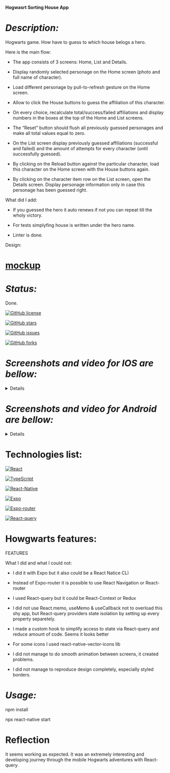 **Hogwasrt Sorting House App**

# _Description:_

Hogwarts game. How have to guess to which house belogs a hero.

Here is the main flow: 

- The app consists of 3 screens: Home, List and Details.

- Display randomly selected personage on the Home screen (photo and full name of character).

- Load different personage by pull-to-refresh gesture on the Home screen.

- Allow to click the House buttons to guess the affiliation of this character.

- On every choice, recalculate total/success/failed affiliations and display numbers in the boxes at the top of the Home and List screens.

- The “Reset” button should flush all previously guessed personages and make all total values equal to zero.

- On the List screen display previously guessed affiliations (successful and failed) and the amount of attempts for every character (until successfully guessed).

- By clicking on the Reload button against the particular character, load this character on the Home screen with the House buttons again.

- By clicking on the character item row on the List screen, open the Details screen. Display personage information only in case this personage has been guessed right.

What did I add:

- If you guessed the hero it auto renews if not you can repeat till the wholy victory.

- For tests simplyfing house is written under the hero name.

- Linter is done.

Design:

# [mockup](https://camo.githubusercontent.com/d05c30dcfabf04f992c955d5d2e855f4903ea4b09629f4de39c9a0ecc739e571/68747470733a2f2f7265732e636c6f7564696e6172792e636f6d2f646777366d6c6976672f696d6167652f75706c6f61642f76313730353031363636352f53757065725f46696e616c5f666e6b336e7a2e706e67)

# _Status:_

Done.

[![GitHub license](https://img.shields.io/github/license/haduigon/HogwartsSortingHouseApp)](https://github.com/haduigon/HogwartsSortingHouseApp/blob/master/LICENSE)

[![GitHub stars](https://img.shields.io/github/stars/haduigon/HogwartsSortingHouseApp)](https://github.com/haduigon/HogwartsSortingHouseApp/stargazers)

[![GitHub issues](https://img.shields.io/github/issues/haduigon/HogwartsSortingHouseApp)](https://github.com/haduigon/HogwartsSortingHouseApp/issues)

[![GitHub forks](https://img.shields.io/github/forks/haduigon/HogwartsSortingHouseApp)](https://github.com/haduigon/HogwartsSortingHouseApp/network)

# _Screenshots and video for IOS are bellow:_

<details>

</details>

# _Screenshots and video for Android are bellow:_

<details>

</details>

# Technologies list:

[![React](https://img.shields.io/badge/React-18.2.0-green)](https://react.dev/)

[![TypeScript](https://img.shields.io/badge/TypeScript-5.3.3-green)](https://www.typescriptlang.org/)

[![React-Native](https://img.shields.io/badge/React%20Native-0.74.5-yellow)](https://reactnative.dev/)

[![Expo](https://img.shields.io/badge/Expo-51.0.28-grey)](https://expo.dev/)

[![Expo-router](https://img.shields.io/badge/Expo%20router-3.5.23-orange)](https://expo.dev/)

[![React-query](https://img.shields.io/badge/React%20query-5.59.20-lightgreen)](https://tanstack.com/query/v3)


# Howgwarts features:

FEATURES

What I did and what I could not:

- I did it with Expo but it also could be a React Natice CLI

- Instead of Expo-router it is possible to use React Navigation or React-router 
  
- I used React-query but it could be React-Context or Redux

- I did not use React.memo, useMemo & useCallback not to overload this shy app, but React-query providers state isolation by setting up every property separetely.

- I made a custom hook to simplify access to state via React-query and reduce amount of code. Seems it looks better

- For some icons I used react-native-vector-icons lib

- I did not manage to do smooth animation between screens, it created problems.

- I did not manage to reproduce design completely, especially styled borders.

# _Usage:_

npm install

npx react-native start

# Reflection

It seems working as expected. It was an extremely interesting and developing journey through the mobile Hogwarts adventures with React-query.
